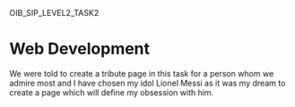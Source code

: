 OIB_SIP_LEVEL2_TASK2

# Web Development
We were told  to create a tribute page in this task for a person whom we admire most and I have chosen my idol Lionel Messi as it was my dream to create a page which will define my 
obsession with him.
